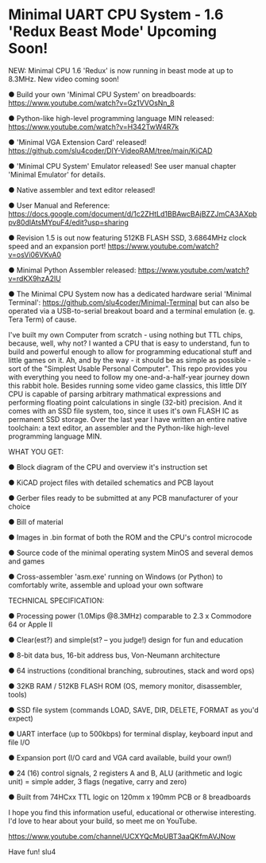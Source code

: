 # Minimal UART CPU System - 1.6 'Redux Beast Mode' Upcoming Soon!

NEW: Minimal CPU 1.6 'Redux' is now running in beast mode at up to 8.3MHz. New video coming soon!

● Build your own 'Minimal CPU System' on breadboards: https://www.youtube.com/watch?v=Gz1VVOsNn_8

● Python-like high-level programming language MIN released: https://www.youtube.com/watch?v=H342TwW4R7k

● 'Minimal VGA Extension Card' released! https://github.com/slu4coder/DIY-VideoRAM/tree/main/KiCAD

● 'Minimal CPU System' Emulator released! See user manual chapter 'Minimal Emulator' for details.

● Native assembler and text editor released!

● User Manual and Reference: https://docs.google.com/document/d/1c2ZHtLd1BBAwcBAjBZZJmCA3AXpbpv80dlAtsMYpuF4/edit?usp=sharing

● Revision 1.5 is out now featuring 512KB FLASH SSD, 3.6864MHz clock speed and an expansion port!
https://www.youtube.com/watch?v=osVi06VKvA0

● Minimal Python Assembler released: https://www.youtube.com/watch?v=rdKX9hzA2lU

● The Minimal CPU System now has a dedicated hardware serial 'Minimal Terminal': https://github.com/slu4coder/Minimal-Terminal
but can also be operated via a USB-to-serial breakout board and a terminal emulation (e. g. Tera Term) of cause.

I've built my own Computer from scratch - using nothing but TTL chips, because, well, why not? I wanted a CPU that is easy to understand, fun to build and powerful enough to allow for programming educational stuff and little games on it. Ah, and by the way - it should be as simple as possible - sort of the "Simplest Usable Personal Computer". This repo provides you with everything you need to follow my one-and-a-half-year journey down this rabbit hole. Besides running some video game classics, this little DIY CPU is capable of parsing arbitrary mathmatical expressions and performing floating point calculations in single (32-bit) precision. And it comes with an SSD file system, too, since it uses it's own FLASH IC as permanent SSD storage. Over the last year I have written an entire native toolchain: a text editor, an assembler and the Python-like high-level programming language MIN.

WHAT YOU GET:

  ● Block diagram of the CPU and overview it's instruction set
  
  ● KiCAD project files with detailed schematics and PCB layout
  
  ● Gerber files ready to be submitted at any PCB manufacturer of your choice
  
  ● Bill of material
  
  ● Images in .bin format of both the ROM and the CPU's control microcode
  
  ● Source code of the minimal operating system MinOS and several demos and games
  
  ● Cross-assembler 'asm.exe' running on Windows (or Python) to comfortably write, assemble and upload your own software
  

TECHNICAL SPECIFICATION:
  
  ● Processing power (1.0Mips @8.3MHz) comparable to 2.3 x Commodore 64 or Apple II
  
  ● Clear(est?) and simple(st? – you judge!) design for fun and education
  
  ● 8-bit data bus, 16-bit address bus, Von-Neumann architecture
  
  ● 64 instructions (conditional branching, subroutines, stack and word ops)
  
  ● 32KB RAM / 512KB FLASH ROM (OS, memory monitor, disassembler, tools)
  
  ● SSD file system (commands LOAD, SAVE, DIR, DELETE, FORMAT as you'd expect)
  
  ● UART interface (up to 500kbps) for terminal display, keyboard input and file I/O
 
  ● Expansion port (I/O card and VGA card available, build your own!)
   
  ● 24 (16) control signals, 2 registers A and B, ALU (arithmetic and logic unit) = simple adder, 3 flags (negative, carry and zero)
  
  ● Built from 74HCxx TTL logic on 120mm x 190mm PCB or 8 breadboards
  

I hope you find this information useful, educational or otherwise interesting. I'd love to hear about your build, so meet me on YouTube.

https://www.youtube.com/channel/UCXYQcMpUBT3aaQKfmAVJNow

Have fun!
slu4
